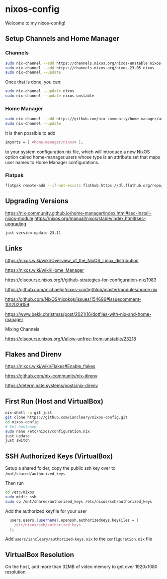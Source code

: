 # nixos-config

Welcome to my nixos-config!

## Setup Channels and Home Manager

### Channels

```bash
sudo nix-channel --add https://channels.nixos.org/nixos-unstable nixos-unstable
sudo nix-channel --add https://channels.nixos.org/nixos-23.05 nixos
sudo nix-channel --update
```

Once that is done, you can:
```bash
sudo nix-channel --update nixos
sudo nix-channel --update nixos-unstable
```

### Home Manager

```bash
sudo nix-channel --add https://github.com/nix-community/home-manager/archive/release-23.05.tar.gz home-manager
sudo nix-channel --update
```

It is then possible to add

```nix
imports = [ <home-manager/nixos> ];
```

to your system configuration.nix file, which will introduce a new NixOS option called home-manager.users whose type is an attribute set that maps user names to Home Manager configurations.

### Flatpak

```bash
flatpak remote-add --if-not-exists flathub https://dl.flathub.org/repo/flathub.flatpakrepo
```

## Upgrading Versions

<https://nix-community.github.io/home-manager/index.html#sec-install-nixos-module>
<https://nixos.org/manual/nixos/stable/index.html#sec-upgrading>

```bash
just version-update 23.11
```

## Links

<https://nixos.wiki/wiki/Overview_of_the_NixOS_Linux_distribution>

<https://nixos.wiki/wiki/Home_Manager>

<https://discourse.nixos.org/t/github-strategies-for-configuration-nix/1983>

<https://github.com/michaelpj/nixos-config/blob/master/modules/home.nix>

<https://github.com/NixOS/nixpkgs/issues/154696#issuecomment-1012026159>

<https://www.bekk.christmas/post/2021/16/dotfiles-with-nix-and-home-manager>

Mixing Channels

<https://discourse.nixos.org/t/allow-unfree-from-unstable/23218>

## Flakes and Direnv

<https://nixos.wiki/wiki/Flakes#Enable_flakes>

<https://github.com/nix-community/nix-direnv>

<https://determinate.systems/posts/nix-direnv>

## First Run (Host and VirtualBox)

```bash
nix-shell -p git just
git clone https://github.com/iancleary/nixos-config.git
cd nixos-config
# Set hostname
sudo nano /etc/nixos/configuration.nix
just update
just switch
```

## SSH Authorized Keys (VirtualBox)

Setup a shared folder, copy the public ssh key over to `/mnt/shared/authorized_keys`.

Then run

```bash
cd /etc/nixos
sudo mkdir ssh
sudo cp /mnt/shared/authorized_keys /etc/nixos/ssh/authorized_keys
```

Add the authorized keyfile for your user

```nix
  users.users.{username}.openssh.authorizedKeys.keyFiles = [
    /etc/nixos/ssh/authorized_keys
  ];
```

Add `users/iancleary/authorized-keys.nix` to the `configuration.nix` file

## VirtualBox Resolution

On the host, add more than 32MB of video memory to get over 1920x1080 resolution.
